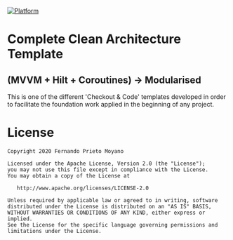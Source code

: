 [![Platform](https://img.shields.io/badge/platform-android-brightgreen)](https://developer.android.com/reference)

# Complete Clean Architecture Template

## (MVVM + Hilt + Coroutines) -> Modularised
This is one of the different 'Checkout & Code' templates developed in order to facilitate the foundation work applied in the beginning of any project.

#  License

    Copyright 2020 Fernando Prieto Moyano

    Licensed under the Apache License, Version 2.0 (the "License");
    you may not use this file except in compliance with the License.
    You may obtain a copy of the License at

       http://www.apache.org/licenses/LICENSE-2.0

    Unless required by applicable law or agreed to in writing, software
    distributed under the License is distributed on an "AS IS" BASIS,
    WITHOUT WARRANTIES OR CONDITIONS OF ANY KIND, either express or implied.
    See the License for the specific language governing permissions and
    limitations under the License.